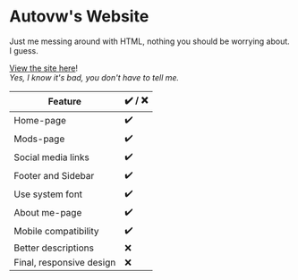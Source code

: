 # Autovw's Website
Just me messing around with HTML, nothing you should be worrying about. I guess.

[View the site here](https://autovw.github.io/website/)! \
*Yes, I know it's bad, you don't have to tell me.*

| Feature |✔️ / ❌|
|---------|---------|
|Home-page|✔️|
|Mods-page|✔️|
|Social media links|✔️|
|Footer and Sidebar|✔️|
|Use system font|✔️|
|About me-page|✔️|
|Mobile compatibility|✔️|
|Better descriptions|❌|
|Final, responsive design|❌|
